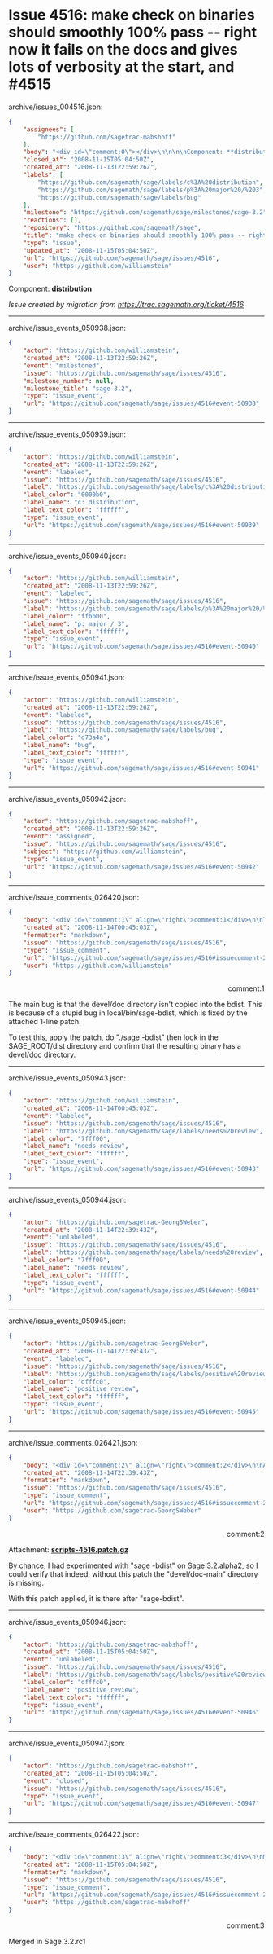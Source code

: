 # Issue 4516: make check on binaries should smoothly 100% pass -- right now it fails on the docs and gives lots of verbosity at the start, and #4515

archive/issues_004516.json:
```json
{
    "assignees": [
        "https://github.com/sagetrac-mabshoff"
    ],
    "body": "<div id=\"comment:0\"></div>\n\n\n\nComponent: **distribution**\n\n_Issue created by migration from https://trac.sagemath.org/ticket/4516_\n\n",
    "closed_at": "2008-11-15T05:04:50Z",
    "created_at": "2008-11-13T22:59:26Z",
    "labels": [
        "https://github.com/sagemath/sage/labels/c%3A%20distribution",
        "https://github.com/sagemath/sage/labels/p%3A%20major%20/%203",
        "https://github.com/sagemath/sage/labels/bug"
    ],
    "milestone": "https://github.com/sagemath/sage/milestones/sage-3.2",
    "reactions": [],
    "repository": "https://github.com/sagemath/sage",
    "title": "make check on binaries should smoothly 100% pass -- right now it fails on the docs and gives lots of verbosity at the start, and #4515",
    "type": "issue",
    "updated_at": "2008-11-15T05:04:50Z",
    "url": "https://github.com/sagemath/sage/issues/4516",
    "user": "https://github.com/williamstein"
}
```
<div id="comment:0"></div>



Component: **distribution**

_Issue created by migration from https://trac.sagemath.org/ticket/4516_





---

archive/issue_events_050938.json:
```json
{
    "actor": "https://github.com/williamstein",
    "created_at": "2008-11-13T22:59:26Z",
    "event": "milestoned",
    "issue": "https://github.com/sagemath/sage/issues/4516",
    "milestone_number": null,
    "milestone_title": "sage-3.2",
    "type": "issue_event",
    "url": "https://github.com/sagemath/sage/issues/4516#event-50938"
}
```



---

archive/issue_events_050939.json:
```json
{
    "actor": "https://github.com/williamstein",
    "created_at": "2008-11-13T22:59:26Z",
    "event": "labeled",
    "issue": "https://github.com/sagemath/sage/issues/4516",
    "label": "https://github.com/sagemath/sage/labels/c%3A%20distribution",
    "label_color": "0000b0",
    "label_name": "c: distribution",
    "label_text_color": "ffffff",
    "type": "issue_event",
    "url": "https://github.com/sagemath/sage/issues/4516#event-50939"
}
```



---

archive/issue_events_050940.json:
```json
{
    "actor": "https://github.com/williamstein",
    "created_at": "2008-11-13T22:59:26Z",
    "event": "labeled",
    "issue": "https://github.com/sagemath/sage/issues/4516",
    "label": "https://github.com/sagemath/sage/labels/p%3A%20major%20/%203",
    "label_color": "ffbb00",
    "label_name": "p: major / 3",
    "label_text_color": "ffffff",
    "type": "issue_event",
    "url": "https://github.com/sagemath/sage/issues/4516#event-50940"
}
```



---

archive/issue_events_050941.json:
```json
{
    "actor": "https://github.com/williamstein",
    "created_at": "2008-11-13T22:59:26Z",
    "event": "labeled",
    "issue": "https://github.com/sagemath/sage/issues/4516",
    "label": "https://github.com/sagemath/sage/labels/bug",
    "label_color": "d73a4a",
    "label_name": "bug",
    "label_text_color": "ffffff",
    "type": "issue_event",
    "url": "https://github.com/sagemath/sage/issues/4516#event-50941"
}
```



---

archive/issue_events_050942.json:
```json
{
    "actor": "https://github.com/sagetrac-mabshoff",
    "created_at": "2008-11-13T22:59:26Z",
    "event": "assigned",
    "issue": "https://github.com/sagemath/sage/issues/4516",
    "subject": "https://github.com/williamstein",
    "type": "issue_event",
    "url": "https://github.com/sagemath/sage/issues/4516#event-50942"
}
```



---

archive/issue_comments_026420.json:
```json
{
    "body": "<div id=\"comment:1\" align=\"right\">comment:1</div>\n\nThe main bug is that the devel/doc directory isn't copied into the bdist.  This is because of a stupid bug in local/bin/sage-bdist, which is fixed by the attached 1-line patch. \n\nTo test this, apply the patch, do \"./sage -bdist\" then look in the SAGE_ROOT/dist directory and confirm that the resulting binary has a devel/doc directory.",
    "created_at": "2008-11-14T00:45:03Z",
    "formatter": "markdown",
    "issue": "https://github.com/sagemath/sage/issues/4516",
    "type": "issue_comment",
    "url": "https://github.com/sagemath/sage/issues/4516#issuecomment-26420",
    "user": "https://github.com/williamstein"
}
```

<div id="comment:1" align="right">comment:1</div>

The main bug is that the devel/doc directory isn't copied into the bdist.  This is because of a stupid bug in local/bin/sage-bdist, which is fixed by the attached 1-line patch. 

To test this, apply the patch, do "./sage -bdist" then look in the SAGE_ROOT/dist directory and confirm that the resulting binary has a devel/doc directory.



---

archive/issue_events_050943.json:
```json
{
    "actor": "https://github.com/williamstein",
    "created_at": "2008-11-14T00:45:03Z",
    "event": "labeled",
    "issue": "https://github.com/sagemath/sage/issues/4516",
    "label": "https://github.com/sagemath/sage/labels/needs%20review",
    "label_color": "7fff00",
    "label_name": "needs review",
    "label_text_color": "ffffff",
    "type": "issue_event",
    "url": "https://github.com/sagemath/sage/issues/4516#event-50943"
}
```



---

archive/issue_events_050944.json:
```json
{
    "actor": "https://github.com/sagetrac-GeorgSWeber",
    "created_at": "2008-11-14T22:39:43Z",
    "event": "unlabeled",
    "issue": "https://github.com/sagemath/sage/issues/4516",
    "label": "https://github.com/sagemath/sage/labels/needs%20review",
    "label_color": "7fff00",
    "label_name": "needs review",
    "label_text_color": "ffffff",
    "type": "issue_event",
    "url": "https://github.com/sagemath/sage/issues/4516#event-50944"
}
```



---

archive/issue_events_050945.json:
```json
{
    "actor": "https://github.com/sagetrac-GeorgSWeber",
    "created_at": "2008-11-14T22:39:43Z",
    "event": "labeled",
    "issue": "https://github.com/sagemath/sage/issues/4516",
    "label": "https://github.com/sagemath/sage/labels/positive%20review",
    "label_color": "dfffc0",
    "label_name": "positive review",
    "label_text_color": "ffffff",
    "type": "issue_event",
    "url": "https://github.com/sagemath/sage/issues/4516#event-50945"
}
```



---

archive/issue_comments_026421.json:
```json
{
    "body": "<div id=\"comment:2\" align=\"right\">comment:2</div>\n\nAttachment: **[scripts-4516.patch.gz](https://github.com/sagemath/sage/files/ticket4516/scripts-4516.patch.gz)**\n\nBy chance, I had experimented with \"sage -bdist\" on Sage 3.2.alpha2, so I could verify that indeed, without this patch the \"devel/doc-main\" directory is missing.\n\nWith this patch applied, it is there after \"sage-bdist\".",
    "created_at": "2008-11-14T22:39:43Z",
    "formatter": "markdown",
    "issue": "https://github.com/sagemath/sage/issues/4516",
    "type": "issue_comment",
    "url": "https://github.com/sagemath/sage/issues/4516#issuecomment-26421",
    "user": "https://github.com/sagetrac-GeorgSWeber"
}
```

<div id="comment:2" align="right">comment:2</div>

Attachment: **[scripts-4516.patch.gz](https://github.com/sagemath/sage/files/ticket4516/scripts-4516.patch.gz)**

By chance, I had experimented with "sage -bdist" on Sage 3.2.alpha2, so I could verify that indeed, without this patch the "devel/doc-main" directory is missing.

With this patch applied, it is there after "sage-bdist".



---

archive/issue_events_050946.json:
```json
{
    "actor": "https://github.com/sagetrac-mabshoff",
    "created_at": "2008-11-15T05:04:50Z",
    "event": "unlabeled",
    "issue": "https://github.com/sagemath/sage/issues/4516",
    "label": "https://github.com/sagemath/sage/labels/positive%20review",
    "label_color": "dfffc0",
    "label_name": "positive review",
    "label_text_color": "ffffff",
    "type": "issue_event",
    "url": "https://github.com/sagemath/sage/issues/4516#event-50946"
}
```



---

archive/issue_events_050947.json:
```json
{
    "actor": "https://github.com/sagetrac-mabshoff",
    "created_at": "2008-11-15T05:04:50Z",
    "event": "closed",
    "issue": "https://github.com/sagemath/sage/issues/4516",
    "type": "issue_event",
    "url": "https://github.com/sagemath/sage/issues/4516#event-50947"
}
```



---

archive/issue_comments_026422.json:
```json
{
    "body": "<div id=\"comment:3\" align=\"right\">comment:3</div>\n\nMerged in Sage 3.2.rc1",
    "created_at": "2008-11-15T05:04:50Z",
    "formatter": "markdown",
    "issue": "https://github.com/sagemath/sage/issues/4516",
    "type": "issue_comment",
    "url": "https://github.com/sagemath/sage/issues/4516#issuecomment-26422",
    "user": "https://github.com/sagetrac-mabshoff"
}
```

<div id="comment:3" align="right">comment:3</div>

Merged in Sage 3.2.rc1
